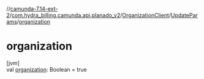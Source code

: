 //[camunda-7.14-ext-2](../../../../index.md)/[com.hydra_billing.camunda.api.planado_v2](../../index.md)/[OrganizationClient](../index.md)/[UpdateParams](index.md)/[organization](organization.md)

# organization

[jvm]\
val [organization](organization.md): Boolean = true
